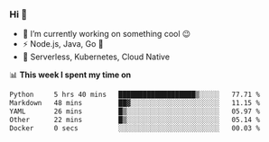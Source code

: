 ### Hi 👋

<!--
**nodejh/nodejh** is a ✨ _special_ ✨ repository because its `README.md` (this file) appears on your GitHub profile.

Here are some ideas to get you started:

- 🔭 I’m currently working on ...
- 🌱 I’m currently learning ...
- 👯 I’m looking to collaborate on ...
- 🤔 I’m looking for help with ...
- 💬 Ask me about ...
- 📫 How to reach me: ...
- 😄 Pronouns: ...
- ⚡ Fun fact: ...
-->

- 🔭 I’m currently working on something cool :wink:
- ⚡ Node.js, Java, Go :thought_balloon:
- 🤖 Serverless, Kubernetes, Cloud Native

📊 **This week I spent my time on**

<!--START_SECTION:waka-->

```txt
Python     5 hrs 40 mins   ███████████████████▒░░░░░   77.71 %
Markdown   48 mins         ██▓░░░░░░░░░░░░░░░░░░░░░░   11.15 %
YAML       26 mins         █▒░░░░░░░░░░░░░░░░░░░░░░░   05.97 %
Other      22 mins         █▒░░░░░░░░░░░░░░░░░░░░░░░   05.14 %
Docker     0 secs          ░░░░░░░░░░░░░░░░░░░░░░░░░   00.03 %
```

<!--END_SECTION:waka-->


<!--
:traffic_light: **Visitors**

![visitors](https://visitor-badge.glitch.me/badge?page_id=nodejh.nodejh)
-->
